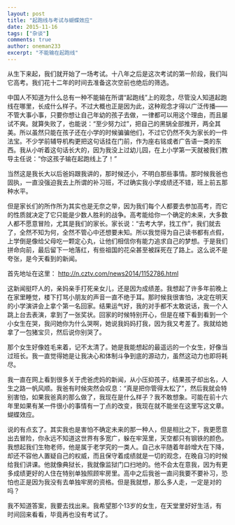 ```yaml
---
layout: post
title: "起跑线与考试与蝴蝶效应"
date: 2015-11-16
tags: ["杂谈"]
comments: true
author: oneman233
excerpt: "不能输在起跑线"
---
```


从生下来起，我们就开始了一场考试。十八年之后是这次考试的第一阶段，我们叫它高考。我们花十二年的时间去准备这次空前也绝后的筛选。

中国人不知道为什么总有一种不能输在所谓“起跑线”上的观念，尽管没人知道起跑线在哪里，长成什么样子。不过大概也正是因为此，这种观念才得以广泛传播——不管大事小事，只要你想让自己年幼的孩子去做，一律都可以用这个理由，而且屡试不爽。就算失败了，也能说：“至少努力过”，把自己的黑锅全部推开，两全其美。所以虽然只能在孩子还在小学的时候骗骗他们，不过它仍然不失为家长的一件法宝。不少学前辅导机构更把这句话挂在门前，作为座右铭或者广告语一类的东西。我从小听着这句话长大的，因为我没上过幼儿园，在上小学第一天就被我们教导主任说：“你这孩子输在起跑线上了！”

当然这是我长大以后爸妈跟我讲的，那时候还小，不明白那些事情。那时候我爸也固执，一直没强迫我去上所谓的补习班，不过确实我小学成绩还不错，班上前五那种水平。

但是家长们的所作所为其实也是无奈之举，因为我们每个人都要去参加高考，而它的性质就决定了它只能是少数人胜利的战争。高考能给你一个确定的未来，大多数人都不愿意冒险，尤其是我们的家长。家长说：“去考大学，找工作”，我们就去了，全然不知为何，全然不管心中还想要未知。所以我觉得为自己读书都有点假，上学倒是像给父母吃一颗定心丸，让他们相信你有能力追求自己的梦想。于是我们拼命向前，最后留下一地落红，有些祖国的花朵甚至被踩死在了路上。这么说不是夸张，是今天看到的新闻。

首先地址在这里：
http://n.cztv.com/news2014/1152786.html

这新闻挺吓人的，亲妈亲手打死亲女儿，还是因为成绩差。我想起了许多年前晚上在家里睡觉，楼下打骂小朋友的声音一直不绝于耳。那时候我很害怕，决定在明天的小学演讲会上拿个第一名回家。结果运气好，我的对手都不太敢说话，我一个人跳上台去表演，拿到了一张奖状。回家的时候特别开心，但是在楼下看到看到一个小女生在哭，我问她你为什么哭啊，她说我妈妈打我，因为我又考差了。我就给她拿了一包猪宝贝，然后说你别哭了。

那个女生好像姓毛来着，记不太清了。她是我能想起的最遥远的一个女生，好像当过班长。我一直觉得她是让我决心和体制斗争到底的源动力，虽然这动力也即将耗尽。

我一直在网上看到很多关于虎爸虎妈的新闻，从小压抑孩子，结果孩子却出名，人生之路一帆风顺。我爸有时候突然会叹息：“真是把你管得太松了”，然后我就会特别害怕，如果我爸真的那么做了，我现在是什么样子？我不敢想象。可能在前十六年里如果有某一件很小的事情有一丁点的改变，我现在就不能坐在这里写这文章。蝴蝶效应。

说的有点玄了。其实我也是害怕不确定未来的那一种人，但是相比之下，我更愿意出去冒险，你永远不知道这世界有多宽广，躲在牢笼里，天空都只有钢铁的颜色。我想起我们生物老师，他是属于老学究的一类人。自己水平随着年龄增大在下降，却还不容他人置疑自己的权威，而且保守着成绩就是一切的观念，在晚自习的时候给我们讲课。他就像典狱长，我就像监狱门口扫地的。他不会太在意我，因为有更多成绩更好的人住在特别单独照顾牢房里。高中之后我爸一直问我要不要补习，恐怕也正是因为我没有去单独牢房的资格。但是我就想，那么多人走，一定是对的吗？

我不知道答案，我要去找出来。我希望那个13岁的女生，在天堂里好好生活，有时间回来看看，毕竟再也没有考试了。